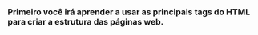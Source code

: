 ### Primeiro você irá aprender a usar as principais tags do HTML para criar a estrutura das páginas web.
